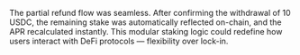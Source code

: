 The partial refund flow was seamless.
After confirming the withdrawal of 10 USDC, the remaining stake was automatically reflected on-chain,
and the APR recalculated instantly.
This modular staking logic could redefine how users interact with DeFi protocols —
flexibility over lock-in.

